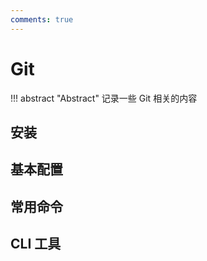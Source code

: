 ```yaml
---
comments: true
---
```


# Git

!!! abstract "Abstract"
    记录一些 Git 相关的内容

## 安装

## 基本配置

## 常用命令

## CLI 工具
